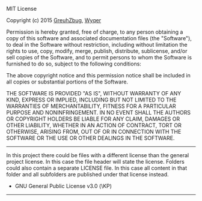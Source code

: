 MIT License

Copyright (c) 2015 [GreuhZbug](https://github.com/GreuhZbug), [Wyqer](https://github.com/Wyqer)

Permission is hereby granted, free of charge, to any person obtaining a copy
of this software and associated documentation files (the "Software"), to deal
in the Software without restriction, including without limitation the rights
to use, copy, modify, merge, publish, distribute, sublicense, and/or sell
copies of the Software, and to permit persons to whom the Software is
furnished to do so, subject to the following conditions:

The above copyright notice and this permission notice shall be included in all
copies or substantial portions of the Software.

THE SOFTWARE IS PROVIDED "AS IS", WITHOUT WARRANTY OF ANY KIND, EXPRESS OR
IMPLIED, INCLUDING BUT NOT LIMITED TO THE WARRANTIES OF MERCHANTABILITY,
FITNESS FOR A PARTICULAR PURPOSE AND NONINFRINGEMENT. IN NO EVENT SHALL THE
AUTHORS OR COPYRIGHT HOLDERS BE LIABLE FOR ANY CLAIM, DAMAGES OR OTHER
LIABILITY, WHETHER IN AN ACTION OF CONTRACT, TORT OR OTHERWISE, ARISING FROM,
OUT OF OR IN CONNECTION WITH THE SOFTWARE OR THE USE OR OTHER DEALINGS IN THE
SOFTWARE.

-----

In this project there could be files with a different license than the
general project license. In this case the file header will state the
license. Folders could also contain a separate LICENSE file. In this
case all content in that folder and all subfolders are published under
that license instead.

* GNU General Public License v3.0 (\KP)

-----
